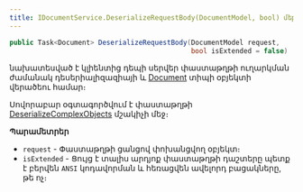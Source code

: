```yaml
---
title: IDocumentService.DeserializeRequestBody(DocumentModel, bool) մեթոդ
---
```


```c#
public Task<Document> DeserializeRequestBody(DocumentModel request, 
                                             bool isExtended = false)
```

նախատեսված է կլիենտից դեպի սերվեր փաստաթղթի ուղարկման ժամանակ դեսերիալիզազիայի և [Document](../../definitions/document.md) տիպի օբյեկտի վերածեու համար։  

Սովորաբար օգտագործվում է փաստաթղթի [DeserializeComplexObjects](../../definitions/document/DeserializeComplexObjects.md) մշակիչի մեջ։

**Պարամետրեր**

* `request` - Փաստաթղթի ցանցով փոխանցվող օբյեկտ։
* `isExtended` - Ցույց է տալիս արդյոք փաստաթղթի դաշտերը պետք է բերվեն `ANSI` կոդավորման և հեռացվեն ավելորդ բացակները, թե ոչ։
